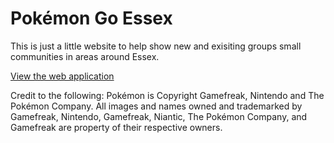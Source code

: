 # Pokémon Go Essex 

This is just a little website to help show new and exisiting groups small communities in areas around Essex.

[View the web application](https://jackwebdev.github.io/Pokemon-Go-Essex/)

Credit to the following:
Pokémon is Copyright Gamefreak, Nintendo and The Pokémon Company. All images and names owned and trademarked by Gamefreak, Nintendo, Gamefreak, Niantic, The Pokémon Company, and Gamefreak are property of their respective owners.